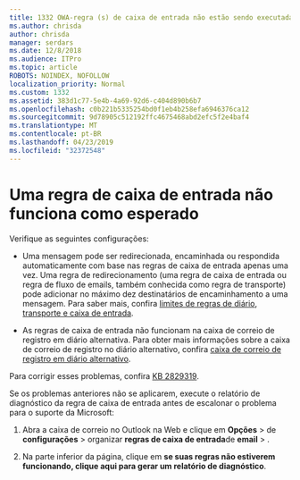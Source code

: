 ```yaml
---
title: 1332 OWA-regra (s) de caixa de entrada não estão sendo executadas para uma caixa de correio
ms.author: chrisda
author: chrisda
manager: serdars
ms.date: 12/8/2018
ms.audience: ITPro
ms.topic: article
ROBOTS: NOINDEX, NOFOLLOW
localization_priority: Normal
ms.custom: 1332
ms.assetid: 383d1c77-5e4b-4a69-92d6-c404d890b6b7
ms.openlocfilehash: c0b221b5335254bd0f1eb4b258efa6946376ca12
ms.sourcegitcommit: 9d78905c512192ffc4675468abd2efc5f2e4baf4
ms.translationtype: MT
ms.contentlocale: pt-BR
ms.lasthandoff: 04/23/2019
ms.locfileid: "32372548"
---
```

# <a name="an-inbox-rule-doesnt-work-as-expected"></a>Uma regra de caixa de entrada não funciona como esperado

Verifique as seguintes configurações:

- Uma mensagem pode ser redirecionada, encaminhada ou respondida automaticamente com base nas regras de caixa de entrada apenas uma vez. Uma regra de redirecionamento (uma regra de caixa de entrada ou regra de fluxo de emails, também conhecida como regra de transporte) pode adicionar no máximo dez destinatários de encaminhamento a uma mensagem. Para saber mais, confira [limites de regras de diário, transporte e caixa de entrada](https://docs.microsoft.com/office365/servicedescriptions/exchange-online-service-description/exchange-online-limits).

- As regras de caixa de entrada não funcionam na caixa de correio de registro em diário alternativa. Para obter mais informações sobre a caixa de correio de registro no diário alternativo, confira [caixa de correio de registro em diário alternativo](https://docs.microsoft.com/Exchange/security-and-compliance/journaling/journaling#alternate-journaling-mailbox).

Para corrigir esses problemas, confira [KB 2829319](https://support.microsoft.com/kb/2829319).

Se os problemas anteriores não se aplicarem, execute o relatório de diagnóstico da regra de caixa de entrada antes de escalonar o problema para o suporte da Microsoft:

1. Abra a caixa de correio no Outlook na Web e clique em **Opções** \> de **configurações** \> organizar **regras de caixa de entrada**de **email** \> .

2. Na parte inferior da página, clique em **se suas regras não estiverem funcionando, clique aqui para gerar um relatório de diagnóstico**.
